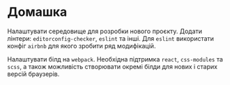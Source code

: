 # Домашка

Налаштувати середовище для розробки нового проєкту. 
Додати лінтери: `editorconfig-checker`, `eslint` та інші.
Для `eslint` використати конфіг `airbnb` для якого зробити
ряд модифікацій.

Налаштувати білд на `webpack`.
Необхідна підтримка `react`, `css-modules` та `scss`,
а також можливість створювати окремі білди
для нових і старих версій браузерів. 
